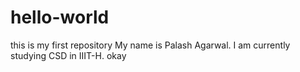# hello-world
this is my first repository
My name is Palash Agarwal.
I am currently studying CSD in IIIT-H.
okay
